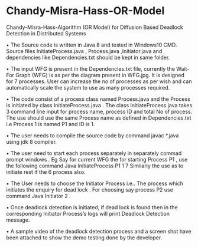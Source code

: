# Chandy-Misra-Hass-OR-Model
Chandy-Misra-Hass-Algorithm (OR Model) for Diffusion Based Deadlock Detection in Distributed Systems

•	The Source code is written in Java 8 and tested in Windows10 CMD. Source files InitiateProcess.java , Process.java ,Initiator.java  and dependencies like Dependencies.txt should be kept in same folder. 

•	The input WFG is present in the Dependencies.txt file, currently the Wait-For Graph (WFG) is as per the diagram present in WFG.jpg. It is designed for 7 processes. User can increase the no of processes as per wish and can automatically scale the system to use as many processes required.

•	The code consist of a process class named Process.java and the Process is initiated by class InitiateProcess.java . The class InitiateProcess.java takes 3 command line input for process name, process ID and total No of process. The use should use the same Process name as defined in Dependencies.txt i.e Process 1 is named P1 and ID is 1. 

•	The user needs to compile the source code by command javac *.java using jdk 8 compiler.

•	The user need to start each process separately in separately commad prompt windows .
Eg Say for current WFG the for starting Process P1 , use the following command
Java InitiateProcess P1 1 7 
Similarly the use as to initiate rest if the 6 process also.

•	The User needs to choose the Initiator Process i.e.. The process which initiates the enquiry  for dead lock . For choosing say process P2 use command 
 Java Initiator 2 .
 
•	Once deadlock detection is initiated, if  dead lock is found then in the corresponding Initiator Process’s  logs will print Deadlock Detection message.

•	A sample video of the deadlock detection process and a screen shot have been attached to show the demo testing done by the developer.
